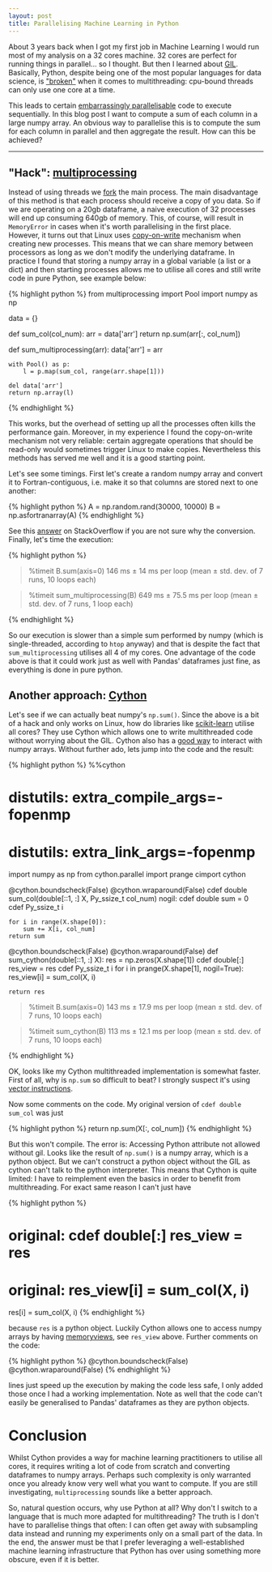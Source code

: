 ```yaml
---
layout: post
title: Parallelising Machine Learning in Python
---
```


About 3 years back when I got my first job in Machine Learning I would run most
of my analysis on a 32 cores machine. 32 cores are perfect for running things
in parallel... so I thought. But then I learned about [GIL]. Basically, Python,
despite being one of the most popular languages for data science, is ["broken"]
when it comes to multithreading: cpu-bound threads can only use one core at a
time.

This leads to certain [embarrassingly parallelisable][par] code to execute
sequentially. In this blog post I want to compute a sum of each column in a
large numpy array. An obvious way to parallelise this is to compute the sum for
each column in parallel and then aggregate the result. How can this be achieved?

------

## "Hack": [multiprocessing]

Instead of using threads we [fork] the main process. The main disadvantage of
this method is that each process should receive a copy of you data. So if we
are operating on a 20gb dataframe, a naive execution of 32 processes will end
up consuming 640gb of memory. This, of course, will result in `MemoryError` in
cases when it's worth parallelising in the first place. However, it turns out
that Linux uses [copy-on-write] mechanism when creating new processes. This
means that we can share memory between processors as long as we don't modify
the underlying dataframe. In practice I found that storing a numpy array in a
global variable (a list or a dict) and then starting processes allows me to
utilise all cores and still write code in pure Python, see example below:


{% highlight python %}
from multiprocessing import Pool
import numpy as np

data = {}

def sum_col(col_num):
    arr = data['arr']
    return np.sum(arr[:, col_num])

def sum_multiprocessing(arr):
    data['arr'] = arr

    with Pool() as p:
        l = p.map(sum_col, range(arr.shape[1]))

    del data['arr']
    return np.array(l)
{% endhighlight %}

This works, but the overhead of setting up all the processes often kills the
performance gain. Moreover, in my experience I found the copy-on-write
mechanism not very reliable: certain aggregate operations that should be
read-only would sometimes trigger Linux to make copies. Nevertheless this
methods has served me well and it is a good starting point.

Let's see some timings. First let's create a random numpy array and convert it
to Fortran-contiguous, i.e. make it so that columns are stored next to one
another:

{% highlight python %}
A = np.random.rand(30000, 10000)
B = np.asfortranarray(A)
{% endhighlight %}

See this [answer] on StackOverflow if you are not sure why the conversion. Finally, let's time the execution:

{% highlight python %}
> %timeit B.sum(axis=0)
146 ms ± 14 ms per loop (mean ± std. dev. of 7 runs, 10 loops each)

> %timeit sum_multiprocessing(B)
649 ms ± 75.5 ms per loop (mean ± std. dev. of 7 runs, 1 loop each)

{% endhighlight %}

So our execution is slower than a simple sum performed by numpy (which is
single-threaded, according to `htop` anyway) and that is despite the fact that
`sum_multiprocessing` utilises all 4 of my cores. One advantage of the code
above is that it could work just as well with Pandas' dataframes just fine, as
everything is done in pure python.

## Another approach: [Cython]

Let's see if we can actually beat numpy's `np.sum()`. Since the above is a bit
of a hack and only works on Linux, how do libraries like [scikit-learn] utilise
all cores? They use Cython which allows one to write multithreaded code without
worrying about the GIL. Cython also has a [good way] to interact with numpy
arrays. Without further ado, lets jump into the code and the result:

{% highlight python %}
%%cython
# distutils: extra_compile_args=-fopenmp
# distutils: extra_link_args=-fopenmp

import numpy as np
from cython.parallel import prange
cimport cython

@cython.boundscheck(False)
@cython.wraparound(False)
cdef double sum_col(double[::1, :] X, Py_ssize_t col_num) nogil:
    cdef double sum = 0
    cdef Py_ssize_t i

    for i in range(X.shape[0]):
        sum += X[i, col_num]
    return sum

@cython.boundscheck(False)
@cython.wraparound(False)
def sum_cython(double[::1, :] X):
    res = np.zeros(X.shape[1])
    cdef double[:] res_view = res
    cdef Py_ssize_t i
    for i in prange(X.shape[1], nogil=True):
        res_view[i] = sum_col(X, i)

    return res

> %timeit B.sum(axis=0)
143 ms ± 17.9 ms per loop (mean ± std. dev. of 7 runs, 10 loops each)

> %timeit sum_cython(B)
113 ms ± 12.1 ms per loop (mean ± std. dev. of 7 runs, 10 loops each)

{% endhighlight %}

OK, looks like my Cython multithreaded implementation is somewhat faster. First
of all, why is `np.sum` so difficult to beat? I strongly suspect it's using
[vector instructions].

Now some comments on the code. My original version of `cdef double sum_col` was just

{% highlight python %}
return np.sum(X[:, col_num])
{% endhighlight %}

But this won't compile. The error is: Accessing Python attribute not allowed
without gil. Looks like the result of `np.sum()` is a numpy array, which is a
python object. But we can't construct a python object without the GIL as
cython can't talk to the python interpreter. This means that Cython is quite
limited: I have to reimplement even the basics in order to benefit from
multithreading. For exact same reason I can't just have

{% highlight python %}
# original: cdef double[:] res_view = res
# original: res_view[i] = sum_col(X, i)
res[i] = sum_col(X, i)
{% endhighlight %}

because `res` is a python object. Luckily Cython allows one to access numpy
arrays by having [memoryviews], see `res_view` above. Further comments on the
code:

{% highlight python %}
@cython.boundscheck(False)
@cython.wraparound(False)
{% endhighlight %}

lines just speed up the execution by making the code less safe, I only added
those once I had a working implementation. Note as well that the code can't
easily be generalised to Pandas' dataframes as they are python objects.

# Conclusion

Whilst Cython provides a way for machine learning practitioners to utilise all
cores, it requires writing a lot of code from scratch and converting
dataframes to numpy arrays. Perhaps such complexity is only warranted once you
already know very well what you want to compute. If you are still
investigating, `multiprocessing` sounds like a better approach.

So, natural question occurs, why use Python at all? Why don't I switch to a
language that is much more adapted for multithreading? The truth is I don't
have to parallelise things that often: I can often get away with subsampling
data instead and running my experiments only on a small part of the data. In
the end, the answer must be that I prefer leveraging a well-established machine
learning infrastructure that Python has over using something more obscure, even
if it is better.


[GIL]: https://wiki.python.org/moin/GlobalInterpreterLock
["broken"]: https://www.youtube.com/watch?v=ph374fJqFPE
[par]: https://en.wikipedia.org/wiki/Embarrassingly_parallel
[fork]: https://en.wikipedia.org/wiki/Fork_(system_call)
[multiprocessing]: https://docs.python.org/3.4/library/multiprocessing.html
[copy-on-write]: https://en.wikipedia.org/wiki/Copy-on-write
[answer]: https://stackoverflow.com/questions/26998223/what-is-the-difference-between-contiguous-and-non-contiguous-arrays
[Cython]: https://cython.org/
[good way]: https://cython.readthedocs.io/en/latest/src/tutorial/numpy.html
[vector instructions]: https://en.wikipedia.org/wiki/Vector_processor
[memoryviews]: https://cython.readthedocs.io/en/latest/src/userguide/memoryviews.html
[scikit-learn]: http://scikit-learn.org
